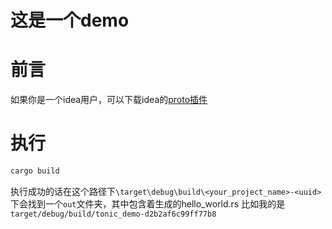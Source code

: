 # 这是一个demo

# 前言
如果你是一个idea用户，可以下载idea的[proto插件](https://github.com/ksprojects/protobuf-jetbrains-plugin/releases)

# 执行

````cmd
cargo build

````
执行成功的话在这个路径下```\target\debug\build\<your_project_name>-<uuid>``` 下会找到一个```out```文件夹，其中包含着生成的hello_world.rs
比如我的是```` target/debug/build/tonic_demo-d2b2af6c99ff77b8 ````